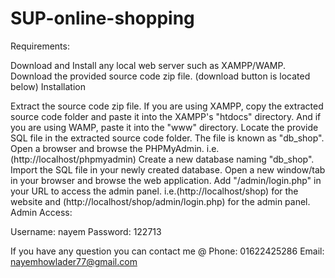 # SUP-online-shopping
Requirements:

Download and Install any local web server such as XAMPP/WAMP.
Download the provided source code zip file. (download button is located below)
Installation

Extract the source code zip file.
If you are using XAMPP, copy the extracted source code folder and paste it into the XAMPP's "htdocs" directory. And if you are using WAMP, paste it into the "www" directory.
Locate the provide SQL file in the extracted source code folder. The file is known as "db_shop".
Open a browser and browse the PHPMyAdmin. i.e. (http://localhost/phpmyadmin)
Create a new database naming "db_shop".
Import the SQL file in your newly created database.
Open a new window/tab in your browser and browse the web application. Add "/admin/login.php" in your URL to access the admin panel. i.e.(http://localhost/shop) for the website and (http://localhost/shop/admin/login.php) for the admin panel.
Admin Access:

Username: nayem
Password: 122713

If you have any question you can contact me @
Phone: 01622425286
Email: nayemhowlader77@gmail.com
